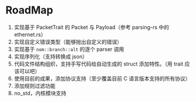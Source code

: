 # RoadMap

1. 实现基于 PacketTrait 的 Packet 与 Payload（参考 parsing-rs 中的 ethernet.rs）
2. 实现自定义错误类型（能够抛出自定义的错误）
3. 实现基于 `nom::branch::alt` 的逐个 parser 调用
4. 实现序列化（支持转换成 json）
5. 代码文件结构组织，支持手写代码给自动生成的 struct 添加特性。（用 trait 应该可以吧）
6. 使用目前的成果，添加协议支持（至少覆盖目前 C 语言版本支持的所有协议）
7. 添加规则过滤功能
8. no_std，内核模块支持
